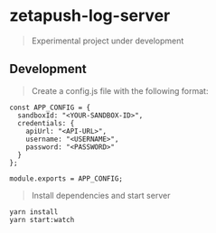 # zetapush-log-server

> Experimental project under development

## Development

> Create a config.js file with the following format:
```console
const APP_CONFIG = {
  sandboxId: "<YOUR-SANDBOX-ID>",
  credentials: {
    apiUrl: "<API-URL>",
    username: "<USERNAME>",
    password: "<PASSWORD>"
  }
};

module.exports = APP_CONFIG;
```

> Install dependencies and start server
```console
yarn install
yarn start:watch
```